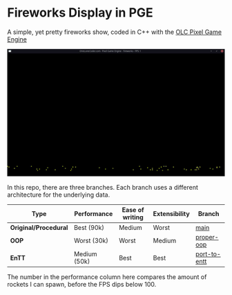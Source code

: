 # Fireworks Display in PGE

A simple, yet pretty fireworks show, coded in C++ with the [OLC Pixel Game Engine](https://github.com/OneLoneCoder/olcPixelGameEngine)

![the fireworks display](.github/readme_assets/v2.gif)

In this repo, there are three branches. Each branch uses a different architecture for the underlying data.


| Type | Performance | Ease of writing | Extensibility | Branch |
| ---- | ---- | ---- | ---- | ---- |
| **Original/Procedural** | Best (90k) | Medium | Worst | [main](https://github.com/TechnicJelle/FireworksPGE/tree/main) |
| **OOP** | Worst (30k) | Worst | Medium | [proper-oop](https://github.com/TechnicJelle/FireworksPGE/tree/proper-oop) |
| **EnTT** | Medium (50k) | Best | Best | [port-to-entt](https://github.com/TechnicJelle/FireworksPGE/tree/port-to-entt) |

The number in the performance column here compares the amount of rockets I can spawn, before the FPS dips below 100.
